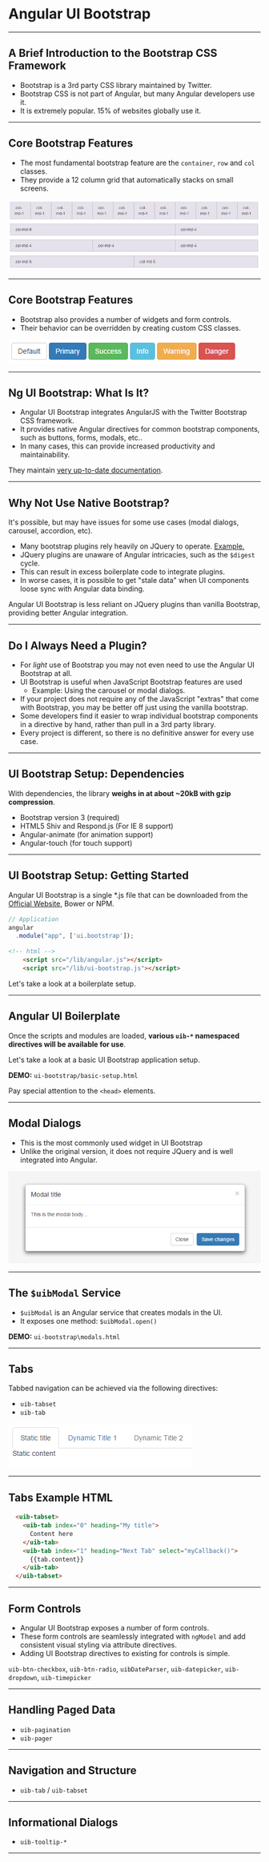 # Angular UI Bootstrap

---

## A Brief Introduction to the Bootstrap CSS Framework

 - Bootstrap is a 3rd party CSS library maintained by Twitter.
 - Bootstrap CSS is not part of Angular, but many Angular developers use it.
 - It is extremely popular. 15% of websites globally use it.

---

## Core Bootstrap Features

 - The most fundamental bootstrap feature are the `container`, `row` and `col` classes.
 - They provide a 12 column grid that automatically stacks on small screens.

![](manuscript/images/ui-bootstrap-grid.png)

---

## Core Bootstrap Features

 - Bootstrap also provides a number of widgets and form controls.
 - Their behavior can be overridden by creating custom CSS classes.

![](manuscript/images/ui-bootstrap-buttons.png)

---

## Ng UI Bootstrap: What Is It?

 * Angular UI Bootstrap integrates AngularJS with the Twitter Bootstrap CSS framework.
 * It provides native Angular directives for common bootstrap components, such as buttons, forms, modals, etc..
 * In many cases, this can provide increased productivity and maintainability.

They maintain [very up-to-date documentation](https://angular-ui.github.io/bootstrap/).

---

## Why Not Use Native Bootstrap?

It's possible, but may have issues for some use cases (modal dialogs, carousel, accordion, etc).

 * Many bootstrap plugins rely heavily on JQuery to operate. [Example.](http://getbootstrap.com/javascript/)
 * JQuery plugins are unaware of Angular intricacies, such as the `$digest` cycle.
 * This can result in excess boilerplate code to integrate plugins.
 * In worse cases, it is possible to get "stale data" when UI components loose sync with Angular data binding.

Angular UI Bootstrap is less reliant on JQuery plugins than vanilla Bootstrap, providing better Angular integration.

---

## Do I Always Need a Plugin?

 - For *light* use of Bootstrap you may not even need to use the Angular UI Bootstrap at all.
 - UI Bootstrap is useful when JavaScript Bootstrap features are used
   - Example: Using the carousel or modal dialogs.
 - If your project does not require any of the JavaScript "extras" that come with Bootstrap, you may be better off just using the vanilla bootstrap.
 - Some developers find it easier to wrap individual bootstrap components in a directive by hand, rather than pull in a 3rd party library.
 - Every project is different, so there is no definitive answer for every use case.

---

## UI Bootstrap Setup: Dependencies

With dependencies, the library **weighs in at about ~20kB with gzip compression**.

 * Bootstrap version 3 (required)
 * HTML5 Shiv and Respond.js (For IE 8 support)
 * Angular-animate (for animation support)
 * Angular-touch (for touch support)

---

## UI Bootstrap Setup: Getting Started

Angular UI Bootstrap is a single *.js file that can be downloaded from the [Official Website](https://angular-ui.github.io/bootstrap/), Bower or NPM.

```javascript
// Application
angular
  .module("app", ['ui.bootstrap']);
```

```html
<!-- html -->
    <script src="/lib/angular.js"></script>
    <script src="/lib/ui-bootstrap.js"></script>
```

Let's take a look at a boilerplate setup.

---

## Angular UI Boilerplate

Once the scripts and modules are loaded, **various `uib-*` namespaced directives will be available for use**.

Let's take a look at a basic UI Bootstrap application setup.

**DEMO:** `ui-bootstrap/basic-setup.html`

Pay special attention to the `<head>` elements.

---

## Modal Dialogs

 - This is the most commonly used widget in UI Bootstrap
 - Unlike the original version, it does not require JQuery and is well integrated into Angular.

![](manuscript/images/ui-bootstrap-modal.png)

---

## The `$uibModal` Service

 * `$uibModal` is an Angular service that creates modals in the UI.
 * It exposes one method: `$uibModal.open()`

 **DEMO:** `ui-bootstrap\modals.html`

---

## Tabs

Tabbed navigation can be achieved via the following directives:

 * `uib-tabset`
 * `uib-tab`

![](/manuscript/images/ui-bootstrap-tabs.PNG)

---

## Tabs Example HTML

```html
  <uib-tabset>
    <uib-tab index="0" heading="My title">
      Content here
    </uib-tab>
    <uib-tab index="1" heading="Next Tab" select="myCallback()">
      {{tab.content}}
    </uib-tab>
  </uib-tabset>
```

---

## Form Controls

 * Angular UI Bootstrap exposes a number of form controls.
 * These form controls are seamlessly integrated with `ngModel` and add consistent visual styling via attribute directives.
 * Adding UI Bootstrap directives to existing for controls is simple.

`uib-btn-checkbox`, `uib-btn-radio`, `uibDateParser`, `uib-datepicker`, `uib-dropdown`, `uib-timepicker`

---



## Handling Paged Data

 * `uib-pagination`
 * `uib-pager`

---

## Navigation and Structure

 * `uib-tab` / `uib-tabset`

---

## Informational Dialogs

 * `uib-tooltip-*`

---
